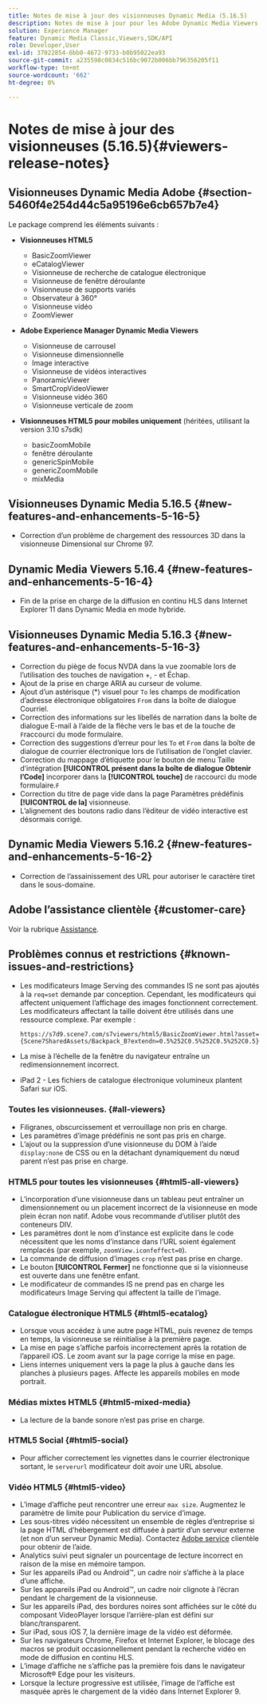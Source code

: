 ```yaml
---
title: Notes de mise à jour des visionneuses Dynamic Media (5.16.5)
description: Notes de mise à jour pour les Adobe Dynamic Media Viewers.
solution: Experience Manager
feature: Dynamic Media Classic,Viewers,SDK/API
role: Developer,User
exl-id: 37022854-6bb0-4672-9733-b0b95022ea93
source-git-commit: a235598c0834c516bc9072b006bb796356205f11
workflow-type: tm+mt
source-wordcount: '662'
ht-degree: 0%

---
```


# Notes de mise à jour des visionneuses (5.16.5){#viewers-release-notes}

<!-- Updated March 03, 2022 for the 5.16.5 release. Contact is Deepa Gupta-->

<!-- hide: yes
hidefromtoc: yes-->

<!-- robots: noindex
googlebot: noindex -->

## Visionneuses Dynamic Media Adobe {#section-5460f4e254d44c5a95196e6cb657b7e4}

Le package comprend les éléments suivants :

* **Visionneuses HTML5**

   * BasicZoomViewer
   * eCatalogViewer
   * Visionneuse de recherche de catalogue électronique
   * Visionneuse de fenêtre déroulante
   * Visionneuse de supports variés
   * Observateur à 360°
   * Visionneuse vidéo
   * ZoomViewer

* **Adobe Experience Manager Dynamic Media Viewers**

   * Visionneuse de carrousel
   * Visionneuse dimensionnelle
   * Image interactive
   * Visionneuse de vidéos interactives
   * PanoramicViewer
   * SmartCropVideoViewer
   * Visionneuse vidéo 360
   * Visionneuse verticale de zoom

* **Visionneuses HTML5 pour mobiles uniquement** (héritées, utilisant la version 3.10 s7sdk)

   * basicZoomMobile
   * fenêtre déroulante
   * genericSpinMobile
   * genericZoomMobile
   * mixMedia


## Visionneuses Dynamic Media 5.16.5 {#new-features-and-enhancements-5-16-5}

* Correction d’un problème de chargement des ressources 3D dans la visionneuse Dimensional sur Chrome 97.

## Dynamic Media Viewers 5.16.4 {#new-features-and-enhancements-5-16-4}

* Fin de la prise en charge de la diffusion en continu HLS dans Internet Explorer 11 dans Dynamic Media en mode hybride.

## Visionneuses Dynamic Media 5.16.3 {#new-features-and-enhancements-5-16-3}

* Correction du piège de focus NVDA dans la vue zoomable lors de l’utilisation des touches de navigation +, - et Échap. <!-- (CQ-4290719) -->
* Ajout de la prise en charge ARIA au curseur de volume. <!--  (CQ-4324080) -->
* Ajout d’un astérisque (*) visuel pour `To` les champs de modification d’adresse électronique obligatoires `From` dans la boîte de dialogue Courriel. <!-- (CQ-4290935) -->
* Correction des informations sur les libellés de narration dans la boîte de dialogue E-mail à l’aide de la flèche vers le bas et de la touche de `F`raccourci du mode formulaire. <!-- (CQ-4290934) -->
* Correction des suggestions d’erreur pour les `To` et `From` dans la boîte de dialogue de courrier électronique lors de l’utilisation de l’onglet clavier. <!-- (CQ-4290930) -->
* Correction du mappage d’étiquette pour le bouton de menu Taille d’intégration **[!UICONTROL présent dans la boîte de dialogue Obtenir l’Code]** incorporer dans la **[!UICONTROL touche]** de raccourci du mode formulaire.`F`<!-- (CQ-4290929) -->
* Correction du titre de page vide dans la page Paramètres prédéfinis **[!UICONTROL de la]** visionneuse.<!-- (CQ-4290936) -->
* L’alignement des boutons radio dans l’éditeur de vidéo interactive est désormais corrigé. <!-- (CQ-4330159) -->

## Dynamic Media Viewers 5.16.2 {#new-features-and-enhancements-5-16-2}

* Correction de l’assainissement des URL pour autoriser le caractère tiret dans le sous-domaine. <!-- (CQ-4327691) -->

## Adobe l’assistance clientèle {#customer-care}

Voir la rubrique [Assistance](https://experienceleague.adobe.com/docs/dynamic-media-classic/using/intro/support.html?lang=fr#intro).

## Problèmes connus et restrictions {#known-issues-and-restrictions}

* Les modificateurs Image Serving des commandes IS ne sont pas ajoutés à la `req=set` demande par conception. Cependant, les modificateurs qui affectent uniquement l’affichage des images fonctionnent correctement. Les modificateurs affectant la taille doivent être utilisés dans une ressource complexe. Par exemple :

  `https://s7d9.scene7.com/s7viewers/html5/BasicZoomViewer.html?asset= {Scene7SharedAssets/Backpack_B?extendn=0.5%252C0.5%252C0.5%252C0.5}`

* La mise à l’échelle de la fenêtre du navigateur entraîne un redimensionnement incorrect.
* iPad 2 - Les fichiers de catalogue électronique volumineux plantent Safari sur iOS.

### Toutes les visionneuses. {#all-viewers}

* Filigranes, obscurcissement et verrouillage non pris en charge.
* Les paramètres d’image prédéfinis ne sont pas pris en charge.
* L’ajout ou la suppression d’une visionneuse du DOM à l’aide `display:none` de CSS ou en la détachant dynamiquement du nœud parent n’est pas prise en charge.

### HTML5 pour toutes les visionneuses {#html5-all-viewers}

* L’incorporation d’une visionneuse dans un tableau peut entraîner un dimensionnement ou un placement incorrect de la visionneuse en mode plein écran non natif. Adobe vous recommande d’utiliser plutôt des conteneurs DIV.
* Les paramètres dont le nom d’instance est explicite dans le code nécessitent que les noms d’instance dans l’URL soient également remplacés (par exemple, `zoomView.iconfeffect=0`).
* La commande de diffusion d’images `crop` n’est pas prise en charge.
* Le bouton **[!UICONTROL Fermer]** ne fonctionne que si la visionneuse est ouverte dans une fenêtre enfant.
* Le modificateur de commandes IS ne prend pas en charge les modificateurs Image Serving qui affectent la taille de l’image.

### Catalogue électronique HTML5 {#html5-ecatalog}

* Lorsque vous accédez à une autre page HTML, puis revenez de temps en temps, la visionneuse se réinitialise à la première page.
* La mise en page s’affiche parfois incorrectement après la rotation de l’appareil iOS. Le zoom avant sur la page corrige la mise en page.
* Liens internes uniquement vers la page la plus à gauche dans les planches à plusieurs pages. Affecte les appareils mobiles en mode portrait.

### Médias mixtes HTML5 {#html5-mixed-media}

* La lecture de la bande sonore n’est pas prise en charge.

### HTML5 Social {#html5-social}

* Pour afficher correctement les vignettes dans le courrier électronique sortant, le `serverurl` modificateur doit avoir une URL absolue.

### Vidéo HTML5 {#html5-video}

* L’image d’affiche peut rencontrer une erreur `max size`. Augmentez le paramètre de limite pour Publication du service d’image.
* Les sous-titres vidéo nécessitent un ensemble de règles d’entreprise si la page HTML d’hébergement est diffusée à partir d’un serveur externe (et non d’un serveur Dynamic Media). Contactez [Adobe service](https://experienceleague.adobe.com/docs/dynamic-media-classic/using/intro/support.html?lang=fr#intro) clientèle pour obtenir de l’aide.
* Analytics suivi peut signaler un pourcentage de lecture incorrect en raison de la mise en mémoire tampon.
* Sur les appareils iPad ou Android™, un cadre noir s’affiche à la place d’une affiche.
* Sur les appareils iPad ou Android™, un cadre noir clignote à l’écran pendant le chargement de la visionneuse.
* Sur les appareils iPad, des bordures noires sont affichées sur le côté du composant VideoPlayer lorsque l’arrière-plan est défini sur blanc/transparent.
* Sur iPad, sous iOS 7, la dernière image de la vidéo est déformée.
* Sur les navigateurs Chrome, Firefox et Internet Explorer, le blocage des macros se produit occasionnellement pendant la recherche vidéo en mode de diffusion en continu HLS.
* L’image d’affiche ne s’affiche pas la première fois dans le navigateur Microsoft® Edge pour les visiteurs.
* Lorsque la lecture progressive est utilisée, l’image de l’affiche est masquée après le chargement de la vidéo dans Internet Explorer 9.
